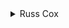 
<details>
<summary>Russ Cox
</summary>

Brute force is a wonderful thing. 400 years is only 4800 months, so it is perfectly practical to just walk along every month of every year, calculating the day of week on which the 13th occurs for each, and incrementing a total counter.

```c
#include <stdio.h>
#include <stdlib.h>
#include <string.h>
#include <assert.h>

int
isleap(int y)
{
    return y%4==0 && (y%100 != 0 || y%400 == 0);
}

int mtab[] = { 31, 28, 31, 30, 31, 30, 31, 31, 30, 31, 30, 31 };

/* return length of month m in year y */
int
mlen(int y, int m)
{
    if(m == 1)    /* february */
        return mtab[m]+isleap(y);
    else
        return mtab[m];
}

void
main(void)
{
    FILE *fin, *fout;
    int i, m, dow, n, y;
    int ndow[7];

    fin = fopen("friday.in", "r");
    fout = fopen("friday.out", "w");
    assert(fin != NULL && fout != NULL);

    fscanf(fin, "%d", &n);

    for(i=0; i<7; i++)
        ndow[i] = 0;

    dow = 0;    /* day of week: January 13, 1900 was a Saturday = 0 */
    for(y=1900; y<1900+n; y++) {
        for(m=0; m<12; m++) {
            ndow[dow]++;
            dow = (dow+mlen(y, m)) % 7;
        }
    }

    for(i=0; i<7; i++) {
        if(i)
            fprintf(fout, " ");
        fprintf(fout, "%d", ndow[i]);
    }
    fprintf(fout, "\n");

    exit(0);
}
```

</details>

